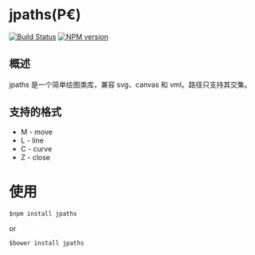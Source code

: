 jpaths(P€)
======

[![Build Status](https://img.shields.io/travis/zswang/jpaths/master.svg)](https://travis-ci.org/zswang/jpaths)
[![NPM version](https://img.shields.io/npm/v/jpaths.svg)](http://badge.fury.io/js/jpaths)

## 概述

jpaths 是一个简单绘图类库，兼容 svg、canvas 和 vml。路径只支持其交集。

## 支持的格式

* M - move
* L - line
* C - curve
* Z - close

# 使用

`$npm install jpaths`

or 

`$bower install jpaths`